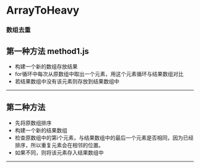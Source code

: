 # ArrayToHeavy
### 数组去重

## 第一种方法 method1.js
* 构建一个新的数组存放结果
* for循环中每次从原数组中取出一个元素，用这个元素循环与结果数组对比
* 若结果数组中没有该元素则存放到结果数组中

***

## 第二种方法
* 先将原数组排序
* 构建一个新的结果数组
* 检查原数组中的第i个元素，与结果数组中的最后一个元素是否相同，因为已经排序，所以重复元素会在相邻的位置。
* 如果不同，则将该元素存入结果数组中

***

